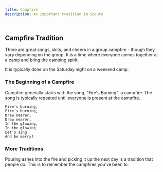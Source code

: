 ```yaml
---
title: Campfire
description: An important tradition in Scouts

---
```


## Campfire Tradition
There are great songs, skits, and cheers in a group campfire - though they vary depending on the group. It is a time where everyone comes together at a camp and bring the camping spirit.

It is typically done on the Saturday night on a weekend camp.

### The Beginning of a Campfire
Campfire generally starts with the song, "Fire's Burning". a campfire. The song is typically repeated until everyone is present at the campfire.

```
Fire's burning,
Fire's burning,
Draw nearer,
Draw nearer,
In the glowing,
In the glowing
Let's sing
And be merry!
```

### More Traditions
Pouring ashes into the fire and picking it up the next day is a tradition that people do. This is to remember the campfires you've been to.